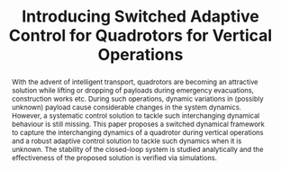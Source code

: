 ---
layout: project-page-new
title: "Introducing Switched Adaptive Control for Quadrotors for Vertical Operations"
authors:
  - name: Viswa N. Sankaranarayanan
    sup: 1
  - name: Spandan Roy
    sup: 1
affiliations:
  - name: IIIT Hyderabad, India
    link: https://robotics.iiit.ac.in
    sup: 1
permalink: /publications/2020/Sankaranarayanan_Introducing-Switched/
abstract: "With the advent of intelligent transport, quadrotors are becoming an attractive solution while lifting or dropping of payloads during emergency evacuations, construction works etc. During such operations, dynamic variations in (possibly unknown) payload cause considerable changes in the system dynamics. However, a systematic control solution to tackle such interchanging dynamical behaviour is still missing. This paper proposes a switched dynamical framework to capture the interchanging dynamics of a quadrotor during vertical operations and a robust adaptive control solution to tackle such dynamics when it is unknown. The stability of the closed-loop system is studied analytically and the effectiveness of the proposed solution is verified via simulations."
paper: https://robotics.iiit.ac.in/uploads/Main/Publications/sankar_and_roy_ocam20.pdf
# iframe: https://www.youtube.com/embed/jhjskX4FQwA

---